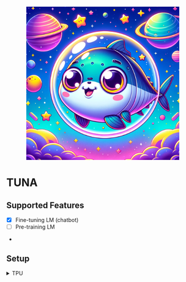 <div align="center">
  <div>&nbsp;</div>
  <img src="image/tuna.webp" width="400"/> 

</div>

# TUNA

## Supported Features

- [x] Fine-tuning LM (chatbot)
- [ ] Pre-training LM
- 

## Setup
<details>
<summary>TPU</summary>
<div markdown="1">

```
# install torch, torch_xla
pip install torch~=2.2.0 torch_xla[tpu]~=2.2.0 -f https://storage.googleapis.com/libtpu-releases/index.html

# or use docker
sudo docker run -it --name tuna \
    -d --privileged \
    --net host \
    --shm-size=16G \
    -e VM_NAME="TPUv4-A" \
    -v $HOME:/workspace \
    -v /data/hf-home:/root/.cache/huggingface/ \
    -v /data/checkpoint:/data/checkpoint/ \
    tuna \
    /bin/bash

# us-central1-docker.pkg.dev/tpu-pytorch-releases/docker/xla:r2.2.0_3.10_tpuvm
# us-central1-docker.pkg.dev/tpu-pytorch-releases/docker/xla:r2.1.0_3.10_tpuvm
# us-central1-docker.pkg.dev/tpu-pytorch-releases/docker/xla:r2.5.0_3.10_tpuvm


```

If you see a error like a below while using conda:
```
RuntimeError: Failed to import transformers.training_args because of the following error (look up to see its traceback): 
libpython3.11.so.1.0: cannot open shared object file: No such file or director```
```
export USE_TORCH=True
export LD_LIBRARY_PATH=$HOME/miniconda/lib/
# or
export LD_LIBRARY_PATH=$HOME/miniconda/envs/?/lib
export LD_LIBRARY_PATH=$HOME/miniconda/envs/qax/lib:$LD_LIBRARY_PATH
```

</div>
</details>

```
pip install -r requirements.txt
```


# Discord Bot
```
python -m tuna.serve.flax_discord Qwen/Qwen2-7B-Instruct
```

## Evaluation

### Generations
```
python -m eval.nlgbench_gen MODEL_NAME --batch_size 4 --use_vllm --dataset ifeval,alpaca-eval,mt-bench,logickor
```

### Evaluation
```bash
# Logickor
python eval.judge_logickor -o outputs/heegyu/0713-qwen2-magpie-qarv@lr2e-5-epoch-1/logickor.json

# alpacaeval
alpaca_eval --model_outputs "outputs/$model_name/alpaca-eval.json" --annotators_config chatgpt

# ifeval
python -m eval.instruction_following_eval.evaluation_main \
    --input_response_data=outputs/$model/ifeval.json

# mt-bench
```

## VLLM for TPU

```
# from repository build
git clone https://github.com/vllm-project/vllm.git
docker build -f Dockerfile.tpu -t vllm-tpu .

# from docker hub
sudo docker run -it --name vllm \
    -d --privileged \
    --net host \
    --shm-size=16G \
    -e VM_NAME="TPUv4-A" \
    -v $HOME:/workspace \
    -v /data/hf-home:/root/.cache/huggingface/ \
    -v /data/checkpoint:/data/checkpoint/ \
    heegyu/vllm-tpu \
    /bin/bash

# from source (in TPU docker)
git clone https://github.com/vllm-project/vllm.git
cd vllm
pip install torch_xla[pallas] -f https://storage.googleapis.com/jax-releases/jax_nightly_releases.html -f https://storage.googleapis.com/jax-releases/jaxlib_nightly_releases.html
pip install -r requirements-tpu.txt
pip install setuptools-scm
VLLM_TARGET_DEVICE="tpu" python setup.py develop
cd ../

python test_vllm.py

```